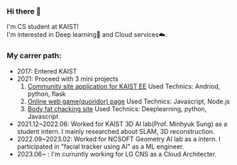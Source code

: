 ### Hi there 👋
I'm CS student at KAIST!   
I'm interested in Deep learning🧠 and Cloud services☁️.   

### My carrer path:    
* 2017: Entered KAIST   
* 2021: Proceed with 3 mini projects   
  1. [Community site application for KAIST EE](https://github.com/HyunHo99/EE-lap-application-Front) Used Technics: Andriod, python, flask
  2. [Online web game(quoridor) page](https://github.com/HyunHo99/quoridor) Used Technics: Javascript, Node.js
  3. [Body fat chacking site](https://github.com/HyunHo99/bodyFatWeb) Used Technics: Deeplearning, python, Javascript
* 2021.12~2022.06: Worked for KAIST 3D AI lab(Prof. Minhyuk Sung) as a student intern. I mainly researched about SLAM, 3D reconstruction.   
* 2022.09~2023.02: Worked for NCSOFT Geometry AI lab as a intern. I participated in "facial tracker using AI" as a ML engineer.   
* 2023.06~ : I'm curruntly working for LG CNS as a Cloud Architecter.   
<!--
**HyunHo99/HyunHo99** is a ✨ _special_ ✨ repository because its `README.md` (this file) appears on your GitHub profile.

Here are some ideas to get you started:

- 🔭 I’m currently working on ...
- 🌱 I’m currently learning ...
- 👯 I’m looking to collaborate on ...
- 🤔 I’m looking for help with ...
- 💬 Ask me about ...
- 📫 How to reach me: ...
- 😄 Pronouns: ...
- ⚡ Fun fact: ...
-->
